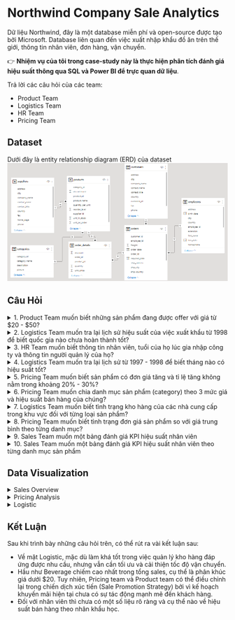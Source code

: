 # Northwind Company Sale Analytics
Dữ liệu Northwind, đây là một database miễn phí và open-source được tạo bởi Microsoft. Database liên quan đến việc xuất nhập khẩu đồ ăn trên thế giới, thông tin nhân viên, đơn hàng, vận chuyển.

👉 **Nhiệm vụ của tôi trong case-study này là thực hiện phân tích đánh giá hiệu suất thông qua SQL và Power BI để trực quan dữ liệu**. 

Trả lời các câu hỏi của các team:
- Product Team
- Logistics Team
- HR Team
- Pricing Team
## Dataset
Dưới đây là entity relationship diagram (ERD) của dataset
![Model](/image/modelviews.png)
## Câu Hỏi

<details>
<summary>
1. Product Team muốn biết những sản phẩm đang được offer với giá từ $20 - $50?
</summary>

```sql
SELECT product_name,
       unit_price
FROM   northwind_company..products
WHERE  unit_price BETWEEN 20 AND 50
       AND discontinued = 0
ORDER  BY unit_price DESC; 
```
![q1](/image/1.png)
</details>

<details>
<summary>
2. Logistics Team muốn tra lại lịch sử hiệu suất của việc xuất khẩu từ 1998 để biết quốc gia nào chưa hoàn thành tốt?
</summary>

```sql
WITH avg_days
     AS (SELECT ship_country,
                Avg(Cast(Datediff(day, order_date, shipped_date) AS
                         DECIMAL(10, 2)))
                AS
                average_days_order_shipping,
                Count(*)
                AS
                   total_number_orders
         FROM   northwind_company..orders
         WHERE  Year(order_date) = 1998
         GROUP  BY ship_country)
SELECT *
FROM   avg_days
WHERE  average_days_order_shipping >= 5
       AND total_number_orders > 10;
```
![q2](/image/2.png)
</details>

<details>
<summary>
3. HR Team muốn biết thông tin nhân viên, tuổi của họ lúc gia nhập công ty và thông tin người quản lý của họ?
</summary>

```sql
SELECT Concat(m.first_name, ' ', m.last_name)    AS employee_fullname,
       m.title                                   AS employee_title,
       Datediff(year, m.birth_date, m.hire_date) AS employee_age,
       Concat(e.first_name, ' ', e.last_name)    AS manager_fullname,
       e.title                                   AS manager_title
FROM   northwind_company..employees AS e
       INNER JOIN northwind_company..employees AS m
               ON e.employee_id = m.reports_to
ORDER  BY employee_age;
```
![q3](/image/3.png)
</details>

 
<details>
<summary>
4. Logistics Team muốn tra lại lịch sử từ 1997 - 1998 để biết tháng nào có hiệu suất tốt?
</summary>

```sql
WITH freight
     AS (SELECT Concat(Year(order_date), '-', Month(order_date)) AS year_month,
                Count(*)                                         AS
                total_number_orders,
                Round(Sum(freight), 0)                           AS
                total_freight
         FROM   northwind_company..orders
         WHERE  order_date > '1997-01-01'
         GROUP  BY Concat(Year(order_date), '-', Month(order_date)))
SELECT *
FROM   freight
WHERE  total_number_orders > 35
ORDER  BY total_freight DESC;
```
![q4](/image/4.png)
</details>

 
<details>
<summary>
5. Pricing Team muốn biết sản phẩm có đơn giá tăng và tỉ lệ tăng không nằm trong khoảng 20% - 30%?
</summary>

```sql
WITH cte_price
     AS (SELECT p.product_id,
                product_name,
                order_date,
                Lead(d.unit_price)
                  OVER (
                    partition BY product_name
                    ORDER BY order_date) AS current_price,
                Lag(d.unit_price)
                  OVER (
                    partition BY product_name
                    ORDER BY order_date) AS previous_price
         FROM   northwind_company..products AS p
                INNER JOIN northwind_company..order_details AS d
                        ON p.product_id = d.product_id
                INNER JOIN northwind_company..orders AS o
                        ON o.order_id = d.order_id)
SELECT c.product_name,
       c.current_price,
       c.previous_price,
       Round(100 * ( current_price - previous_price ) / previous_price, 2) AS
       percentage_increase
FROM   cte_price AS c
       INNER JOIN northwind_company..order_details AS d
               ON c.product_id = d.product_id
WHERE  c.current_price != c.previous_price
GROUP  BY c.product_name,
          c.current_price,
          c.previous_price
HAVING Count(DISTINCT order_id) > 10
       AND Round(100 * ( current_price - previous_price ) / previous_price, 2)
           NOT BETWEEN
           20 AND 30 
```
![](/image/5.png)
</details>

<details>
<summary>
6. Pricing Team muốn chia danh mục sản phẩm (category) theo 3 mức giá và hiệu suất bán hàng của chúng?
</summary>

```sql
SELECT category_name,
       CASE
         WHEN p.unit_price < 20 THEN '1.Below $20'
         WHEN p.unit_price >= 20
              AND p.unit_price <= 50 THEN '2. $20 - $50'
         WHEN p.unit_price > 50 THEN '3. Over $50'
       END                            AS price_range,
       Sum(d.unit_price * d.quantity) AS total_amount,
       Count(DISTINCT d.order_id)     AS total_number_orders
FROM   northwind_company..categories AS c
       INNER JOIN northwind_company..products AS p
               ON c.category_id = p.category_id
       INNER JOIN northwind_company..order_details AS d
               ON p.product_id = d.product_id
GROUP  BY category_name,
          CASE
            WHEN p.unit_price < 20 THEN '1.Below $20'
            WHEN p.unit_price >= 20
                 AND p.unit_price <= 50 THEN '2. $20 - $50'
            WHEN p.unit_price > 50 THEN '3. Over $50'
          END
ORDER  BY category_name,
          price_range;
```
![](/image/6.png)
</details>
  
 
 
<details>
<summary>
7. Logistics Team muốn biết tình trạng kho hàng của các nhà cung cấp trong khu vực đối với từng loại sản phẩm?
</summary>

```sql
SELECT category_name,
       CASE
         WHEN s.country IN ( 'US', 'Brazil', 'Canada' ) THEN 'America'
         WHEN s.country IN ( 'Australia', 'Singapore', 'Japan' ) THEN
         'Asia-Pacific'
         ELSE 'Europe'
       END AS supplier_region,
       p.unit_in_stock,
       p.unit_on_order,
       p.reorder_level
FROM   northwind_company..suppliers AS s
       INNER JOIN northwind_company..products AS p
               ON s.supplier_id = p.supplier_id
       INNER JOIN northwind_company..categories AS c
               ON c.category_id = p.category_id
WHERE  s.region IS NOT NULL
ORDER  BY supplier_region,
          c.category_name,
          p.unit_price; 
```
![](/image/7.png)
</details>
  
   
<details>
<summary>
8. Pricing Team muốn biết tình trạng đơn giá sản phẩm so với giá trung bình theo từng danh mục? 
</summary>

```sql
WITH avg_price AS
(
           SELECT     c.category_name,
                      p.product_name,
                      p.unit_price,
                      Round(Avg(d.unit_price),2)    AS average_unit_price
           FROM       northwind_company..categories AS c
           INNER JOIN northwind_company..products   AS p
           ON         c.category_id = p.category_id
           INNER JOIN northwind_company..order_details AS d
           ON         d.product_id = p.product_id
           WHERE      p.discontinued = 0
           GROUP BY   c.category_name,
                      p.product_name,
                      p.unit_price )
SELECT   *,
         round(Percentile_cont(0.5) within GROUP (ORDER BY unit_price) OVER(partition BY product_name),2) AS median_unit_price,
         CASE
                  WHEN unit_price > average_unit_price THEN 'Over Average'
                  WHEN unit_price = average_unit_price THEN 'Equal Average'
                  WHEN unit_price < average_unit_price THEN 'Below Average'
         END AS average_unit_price_position,
         CASE
                  WHEN unit_price > percentile_cont(0.5) within GROUP (ORDER BY unit_price) OVER(partition BY product_name) THEN 'Over Average'
                  WHEN unit_price = percentile_cont(0.5) within GROUP (ORDER BY unit_price) OVER(partition BY product_name) THEN 'Equal Average'
                  WHEN unit_price < percentile_cont(0.5) within GROUP (ORDER BY unit_price) OVER(partition BY product_name) THEN 'Below Average'
         END AS median_unit_price_position
FROM     avg_price
ORDER BY category_name,
         product_name;
```
![](/image/8.png)
</details>
  
 
<details>
<summary>
9. Sales Team muốn một bảng đánh giá KPI hiệu suất nhân viên
</summary>

```sql
WITH cte_kpi
     AS (SELECT Concat(first_name, ' ', last_name)
                AS
                   employee_full_name,
                title
                AS
                   employee_title,
                Round(Sum(d.unit_price * d.quantity), 2)
                AS
                   total_sale_amount_excluding_discount,
                Count(DISTINCT d.order_id)
                AS
                   total_number_orders,
                Count(d.order_id)
                AS
                   total_number_entries,
                Round(Sum(d.discount * ( d.quantity * d.unit_price )), 2)
                AS
                total_discount_amount,
                Round(Sum(( 1 - d.discount ) * ( d.quantity *
                d.unit_price )), 2) AS
                total_sale_amount_including_discount
         FROM   northwind_company..employees AS e
                INNER JOIN northwind_company..orders AS o
                        ON e.employee_id = o.employee_id
                INNER JOIN northwind_company..order_details AS d
                        ON d.order_id = o.order_id
         GROUP  BY Concat(first_name, ' ', last_name),
                   title)
SELECT employee_full_name,
       employee_title,
       total_sale_amount_excluding_discount,
       total_number_orders,
       total_number_entries,
       total_discount_amount,
       total_sale_amount_including_discount,
       Round(Sum(total_sale_amount_excluding_discount / total_number_entries), 2
       ) AS
       average_amount_per_entry,
       Round(Sum(total_sale_amount_excluding_discount / total_number_orders), 2)
       AS
       average_amount_per_entry,
       Round(Sum(100 * ( total_sale_amount_excluding_discount
                                   - total_sale_amount_including_discount ) /
                       total_sale_amount_excluding_discount), 2)
       AS
       total_discount_percentage
FROM   cte_kpi
GROUP  BY employee_full_name,
          employee_title,
          total_sale_amount_excluding_discount,
          total_number_orders,
          total_number_entries,
          total_discount_amount,
          total_sale_amount_including_discount
ORDER  BY total_sale_amount_including_discount DESC;
```
![](/image/9.png)
</details>

 
<details>
<summary>
10. Sales Team muốn một bảng đánh giá KPI hiệu suất nhân viên theo từng danh mục sản phẩm
</summary>

```sql
WITH cte_kpi
     AS (SELECT category_name,
                Concat(first_name, ' ', last_name)
                AS
                   employee_full_name,
                Round(Sum(( 1 - d.discount ) * ( d.quantity *
                d.unit_price )), 2) AS
                total_sale_amount_including_discount
         FROM   northwind_company..employees AS e
                INNER JOIN northwind_company..orders AS o
                        ON e.employee_id = o.employee_id
                INNER JOIN northwind_company..order_details AS d
                        ON d.order_id = o.order_id
                INNER JOIN northwind_company..products AS p
                        ON p.product_id = d.product_id
                INNER JOIN northwind_company..categories AS c
                        ON c.category_id = p.category_id
         GROUP  BY category_name,
                   Concat(first_name, ' ', last_name))
SELECT category_name,
       employee_full_name,
       total_sale_amount_including_discount,
       Round(100 * Sum(total_sale_amount_including_discount) / Sum(
             total_sale_amount_including_discount)
                   OVER (
                     partition BY employee_full_name), 2) AS
       percentage_employee_sales,
       Round(100 * Sum(total_sale_amount_including_discount) / Sum(
             total_sale_amount_including_discount)
                   OVER (
                     partition BY category_name), 2)      AS
       percentage_category_sales
FROM   cte_kpi
GROUP  BY category_name,
          employee_full_name,
          total_sale_amount_including_discount
ORDER  BY category_name,
          total_sale_amount_including_discount DESC;
```
![](/image/10.png)
</details>

## Data Visualization
       
<details>
  <summary>Sales Overview</summary>
<p align="center">
 <img src="/image/db2.png">
</p>
</details>
       
<details>
  <summary>Pricing Analysis</summary>
<p align="center">
 <img src="/image/db1.png">
</p>
</details>

<details>
  <summary>Logistic</summary>
<p align="center">
 <img src="/image/db3.png">
</p>
</details>
     
## Kết Luận
       
Sau khi trình bày những câu hỏi trên, có thể rút ra vài kết luận sau:
 - Về mặt Logistic, mặc dù làm khá tốt trong việc quản lý kho hàng đáp ứng được nhu cầu, nhưng vẫn cần tối ưu và cải thiện tốc độ vận chuyển.
 - Hầu như Beverage chiếm cao nhất trong tổng sales, cụ thể là phân khúc giá dưới $20. Tuy nhiên, Pricing team và Product team có thể điều chỉnh lại trong chiến dịch xúc tiến (Sale Promotion Strategy) bởi vì kế hoạch khuyến mãi hiện tại chưa có sự tác động mạnh mẽ đến khách hàng.
 - Đối với nhân viên thì chưa có một số liệu rõ ràng và cụ thể nào về hiệu suất bán hàng theo nhân khẩu học. 
